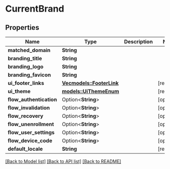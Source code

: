 # CurrentBrand

## Properties

Name | Type | Description | Notes
------------ | ------------- | ------------- | -------------
**matched_domain** | **String** |  | 
**branding_title** | **String** |  | 
**branding_logo** | **String** |  | 
**branding_favicon** | **String** |  | 
**ui_footer_links** | [**Vec<models::FooterLink>**](FooterLink.md) |  | [readonly]
**ui_theme** | [**models::UiThemeEnum**](UiThemeEnum.md) |  | [readonly]
**flow_authentication** | Option<**String**> |  | [optional]
**flow_invalidation** | Option<**String**> |  | [optional]
**flow_recovery** | Option<**String**> |  | [optional]
**flow_unenrollment** | Option<**String**> |  | [optional]
**flow_user_settings** | Option<**String**> |  | [optional]
**flow_device_code** | Option<**String**> |  | [optional]
**default_locale** | **String** |  | [readonly]

[[Back to Model list]](../README.md#documentation-for-models) [[Back to API list]](../README.md#documentation-for-api-endpoints) [[Back to README]](../README.md)


